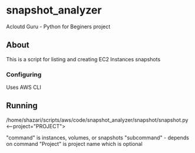 # snapshot_analyzer
 Acloutd Guru - Python for Beginers project

## About

This is a script for listing and creating EC2 Instances snapshots

### Configuring ###

Uses AWS CLI

## Running ##

/home/shazari/scripts/aws/code/snapshot_analyzer/snapshot/snapshot.py <command> <subcommand> <--project="PROJECT">

"command" is instances, volumes, or snapshots
"subcommand" - depends on command
"Project" is project name which is optional


